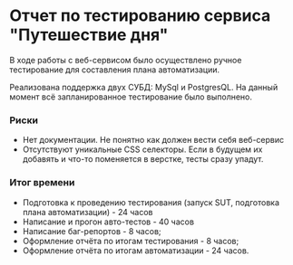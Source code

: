 # Отчет по тестированию сервиса "Путешествие дня"
В ходе работы с веб-сервисом было осуществлено ручное тестирование для составления плана автоматизации.

Реализована поддержка двух СУБД: MySql и PostgresQL. На данный момент всё запланированное тестирование было выполнено.

### Риски
- Нет документации. Не понятно как должен вести себя веб-сервис
- Отсутствуют уникальные CSS селекторы. Если в будущем их добавять и что-то поменяется в верстке, тесты сразу упадут.
### Итог времени
- Подготовка к проведению тестирования (запуск SUT, подготовка плана автоматизации) - 24 часов
- Написание и прогон авто-тестов - 40 часов
- Написание баг-репортов - 8 часов;
- Оформление отчёта по итогам тестирования - 8 часов;
- Оформление отчёта по итогам автоматизации - 24 часов.
